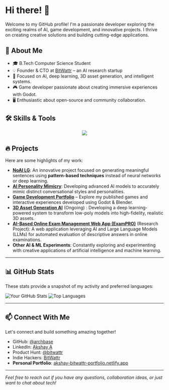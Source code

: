 # Hi there! 👋

Welcome to my GitHub profile! I'm a passionate developer exploring the exciting realms of AI, game development, and innovative projects. I thrive on creating creative solutions and building cutting-edge applications.

## 🚀 About Me
- 🎓 B.Tech Computer Science Student
- 💡 Founder & CTO at [BitWattr](https://bitwattr.pages.dev) – an AI research startup
- 🔬 Focused on AI, deep learning, 3D asset generation, and intelligent systems.
- 🎮 Game developer passionate about creating immersive experiences with Godot.
- 🖥️ Enthusiastic about open-source and community collaboration.

## 🛠️ Skills & Tools

<p align="center">
  <img src="https://skillicons.dev/icons?i=py,ts,js,godot,blender,tensorflow,react,git,github,docker,nodejs,deno,php,html,css,js,gdscript," />
</p>

## 🔥 Projects

Here are some highlights of my work:

- **[NoAI LG](https://bitwattr.pages.dev/projects/noai-lg)**: An innovative project focused on generating meaningful sentences using **pattern-based techniques** instead of neural networks or deep learning.
- **[AI Personality Mimicry](https://bitwattr.pages.dev/projects/chat-mimicry-ai)**: Developing advanced AI models to accurately mimic distinct conversational styles and personalities.
- **[Game Development Portfolio](https://archbase.itch.io/)** – Explore my published games and interactive experiences developed using Godot & Blender.
- **[3D Asset Generation AI](https://bitwattr.pages.dev/projects/think-3d)** (Ongoing) : Developing a deep learning-powered system to transform low-poly models into high-fidelity, realistic 3D assets.
- **[AI-Based Online Exam Management Web App (ExamPRO)](https://github.com/ArchBase/ExamPRO)** (Research Project): A web application leveraging AI and Large Language Models (LLMs) for automated evaluation of descriptive answers in online examinations.
- **Other AI & ML Experiments**: Constantly exploring and experimenting with creative applications of artificial intelligence and machine learning.

---

## 📊 GitHub Stats

These stats provide a snapshot of my activity and preferred languages:

![Your GitHub Stats](https://github-readme-stats.vercel.app/api?username=archbase&show_icons=true&theme=radical&hide_title=true)
![Top Languages](https://github-readme-stats.vercel.app/api/top-langs/?username=archbase&layout=compact&theme=radical&hide_title=true)

---

## 📫 Connect With Me

Let's connect and build something amazing together!

- GitHub: [@archbase](https://github.com/archbase)
- LinkedIn: [Akshay A](https://www.linkedin.com/in/akshay-a-b5790326b/)
- Product Hunt: [@bitwattr](https://www.producthunt.com/@bitwattr)
- Indie Hackers: [BitWattr](https://www.indiehackers.com/BitWattr)
- **Personal Portfolio**: [akshay-bitwattr-portfolio.netlify.app](https://akshay-bitwattr-portfolio.netlify.app/)

---

_Feel free to reach out if you have any questions, collaboration ideas, or just want to chat about tech!_
